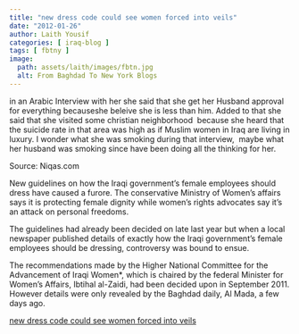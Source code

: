 ```yaml
---
title: "new dress code could see women forced into veils"
date: "2012-01-26"
author: Laith Yousif
categories: [ iraq-blog ]
tags: [ fbtny ]
image:
  path: assets/laith/images/fbtn.jpg
  alt: From Baghdad To New York Blogs
---
```


in an Arabic Interview with her she said that she get her Husband approval for everything becauseshe beleive she is less than him. Added to that she said that she visited some christian neighborhood  because she heard that the suicide rate in that area was high as if Muslim women in Iraq are living in luxury. I wonder what she was smoking during that interview,  maybe what her husband was smoking since have been doing all the thinking for her.

Source: Niqas.com

New guidelines on how the Iraqi government’s female employees should dress have caused a furore. The conservative Ministry of Women’s affairs says it is protecting female dignity while women’s rights advocates say it’s an attack on personal freedoms.

The guidelines had already been decided on late last year but when a local newspaper published details of exactly how the Iraqi government’s female employees should be dressing, controversy was bound to ensue.

The recommendations made by the Higher National Committee for the Advancement of Iraqi Women\*, which is chaired by the federal Minister for Women’s Affairs, Ibtihal al-Zaidi, had been decided upon in September 2011. However details were only revealed by the Baghdad daily, Al Mada, a few days ago.

  
[new dress code could see women forced into veils](https://www.niqash.org/articles/?id=2981)
